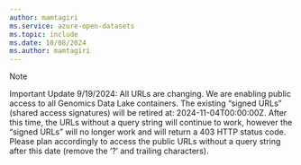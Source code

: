 ```yaml
---
author: mamtagiri
ms.service: azure-open-datasets
ms.topic: include
ms.date: 10/08/2024
ms.author: mamtagiri
---
```

> [!NOTE]
> Important Update 9/19/2024: All URLs are changing.  We are enabling public access to all Genomics Data Lake containers.  The existing “signed URLs” (shared access signatures) will be retired at: 2024-11-04T00:00:00Z. After this time, the URLs without a query string will continue to work, however the “signed URLs” will no longer work and will return a 403 HTTP status code.  Please plan accordingly to access the public URLs without a query string after this date (remove the ‘?’ and trailing characters).

